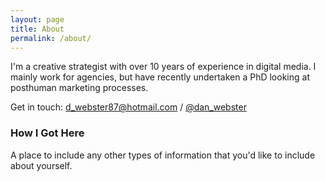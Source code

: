```yaml
---
layout: page
title: About
permalink: /about/
---
```

I'm a creative strategist with over 10 years of experience in digital media. I mainly work for agencies, but have recently undertaken a PhD looking at posthuman marketing processes. 

Get in touch: [d_webster87@hotmail.com](mailto:d_webster87@hotmail.com) / [@dan_webster](https://twitter/dan_webster)

### How I Got Here

A place to include any other types of information that you'd like to include about yourself.



